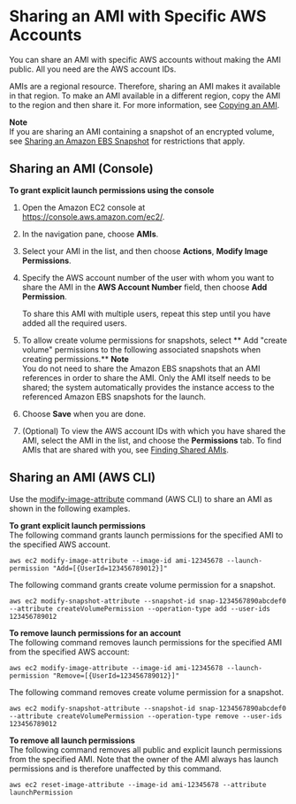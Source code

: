 # Sharing an AMI with Specific AWS Accounts<a name="sharingamis-explicit"></a>

You can share an AMI with specific AWS accounts without making the AMI public\. All you need are the AWS account IDs\.

AMIs are a regional resource\. Therefore, sharing an AMI makes it available in that region\. To make an AMI available in a different region, copy the AMI to the region and then share it\. For more information, see [Copying an AMI](CopyingAMIs.md)\.

**Note**  
If you are sharing an AMI containing a snapshot of an encrypted volume, see [Sharing an Amazon EBS Snapshot](http://docs.aws.amazon.com/AWSEC2/latest/UserGuide/ebs-modifying-snapshot-permissions.html) for restrictions that apply\.

## Sharing an AMI \(Console\)<a name="sharingamis-console"></a>

**To grant explicit launch permissions using the console**

1. Open the Amazon EC2 console at [https://console\.aws\.amazon\.com/ec2/](https://console.aws.amazon.com/ec2/)\.

1. In the navigation pane, choose **AMIs**\.

1. Select your AMI in the list, and then choose **Actions**, **Modify Image Permissions**\.

1. Specify the AWS account number of the user with whom you want to share the AMI in the **AWS Account Number** field, then choose **Add Permission**\.

   To share this AMI with multiple users, repeat this step until you have added all the required users\. 

1. To allow create volume permissions for snapshots, select ** Add "create volume" permissions to the following associated snapshots when creating permissions\.** 
**Note**  
You do not need to share the Amazon EBS snapshots that an AMI references in order to share the AMI\. Only the AMI itself needs to be shared; the system automatically provides the instance access to the referenced Amazon EBS snapshots for the launch\.

1. Choose **Save** when you are done\.

1. \(Optional\) To view the AWS account IDs with which you have shared the AMI, select the AMI in the list, and choose the **Permissions** tab\. To find AMIs that are shared with you, see [Finding Shared AMIs](usingsharedamis-finding.md)\.

## Sharing an AMI \(AWS CLI\)<a name="sharingamis-aws-cli"></a>

Use the [modify\-image\-attribute](http://docs.aws.amazon.com/cli/latest/reference/ec2/modify-image-attribute.html) command \(AWS CLI\) to share an AMI as shown in the following examples\.

**To grant explicit launch permissions**  
The following command grants launch permissions for the specified AMI to the specified AWS account\.

```
aws ec2 modify-image-attribute --image-id ami-12345678 --launch-permission "Add=[{UserId=123456789012}]"
```

The following command grants create volume permission for a snapshot\.

```
aws ec2 modify-snapshot-attribute --snapshot-id snap-1234567890abcdef0 --attribute createVolumePermission --operation-type add --user-ids 123456789012
```

**To remove launch permissions for an account**  
The following command removes launch permissions for the specified AMI from the specified AWS account:

```
aws ec2 modify-image-attribute --image-id ami-12345678 --launch-permission "Remove=[{UserId=123456789012}]"
```

The following command removes create volume permission for a snapshot\.

```
aws ec2 modify-snapshot-attribute --snapshot-id snap-1234567890abcdef0 --attribute createVolumePermission --operation-type remove --user-ids 123456789012
```

**To remove all launch permissions**  
The following command removes all public and explicit launch permissions from the specified AMI\. Note that the owner of the AMI always has launch permissions and is therefore unaffected by this command\.

```
aws ec2 reset-image-attribute --image-id ami-12345678 --attribute launchPermission
```